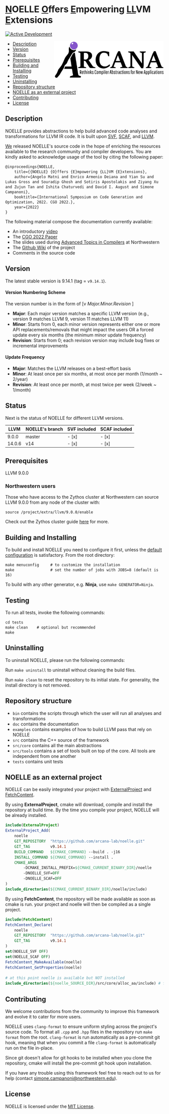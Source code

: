 # <u>N</u>OELLE <u>O</u>ffers <u>E</u>mpowering <u>LL</u>VM <u>E</u>xtensions

[![Active Development](https://img.shields.io/badge/Maintenance%20Level-Actively%20Developed-brightgreen.svg)](https://gist.github.com/cheerfulstoic/d107229326a01ff0f333a1d3476e068d)

<p><img src="doc/figs/arcana_logo.jpg" align="right" width="350" height="120"/></p>

- [Description](#description)
- [Version](#version)
- [Status](#status)
- [Prerequisites](#prerequisites)
- [Building and Installing](#building-and-installing)
- [Testing](#testing)
- [Uninstalling](#uninstalling)
- [Repository structure](#repository-structure)
- [NOELLE as an external project](#NOELLE-as-an-external-project)
- [Contributing](#contributing)
- [License](#license)

## Description
NOELLE provides abstractions to help build advanced code analyses and transformations for LLVM IR code.
It is built upon [SVF](https://svf-tools.github.io/SVF/), [SCAF](https://github.com/PrincetonUniversity/SCAF.git), and [LLVM](http://llvm.org).

[We](https://users.cs.northwestern.edu/~simonec/Team.html) released NOELLE's source code in the hope of enriching the resources available to the research community and compiler developers.
You are kindly asked to acknowledge usage of the tool by citing the following paper:
```
@inproceedings{NOELLE,
    title={{NOELLE} {O}ffers {E}mpowering {LL}VM {E}xtensions},
    author={Angelo Matni and Enrico Armenio Deiana and Yian Su and Lukas Gross and Souradip Ghosh and Sotiris Apostolakis and Ziyang Xu and Zujun Tan and Ishita Chaturvedi and David I. August and Simone Campanoni},
    booktitle={International Symposium on Code Generation and Optimization, 2022. CGO 2022.},
    year={2022}
}
```

The following material compose the documentation currently available:
- An introductory [video](https://www.youtube.com/watch?v=whORNUUWIjI)
- The [CGO 2022 Paper](http://www.cs.northwestern.edu/~simonec/files/Research/papers/HELIX_CGO_2022.pdf)
- The slides used during [Advanced Topics in Compilers](http://www.cs.northwestern.edu/~simonec/ATC.html) at Northwestern
- The [Github Wiki](https://github.com/arcana-lab/noelle/wiki) of the project
- Comments in the source code

## Version
The latest stable version is 9.14.1 (tag = `v9.14.1`).

#### Version Numbering Scheme
The version number is in the form of \[v _Major.Minor.Revision_ \]
- **Major**: Each major version matches a specific LLVM version (e.g., version 9 matches LLVM 9, version 11 matches LLVM 11)
- **Minor**: Starts from 0, each minor version represents either one or more API replacements/removals that might impact the users OR a forced update every six months (the minimum minor update frequency)
- **Revision**: Starts from 0; each revision version may include bug fixes or incremental improvements

#### Update Frequency
- **Major**: Matches the LLVM releases on a best-effort basis
- **Minor**: At least once per six months, at most once per month (1/month ~ 2/year)
- **Revision**: At least once per month, at most twice per week (2/week ~ 1/month)

## Status
Next is the status of NOELLE for different LLVM versions.

| LLVM    | NOELLE's branch |  SVF included | SCAF included |
| ------- | --------------- | ------------- | ------------- |
|   9.0.0 | master          |         - [x] |         - [x] |
|  14.0.6 | v14             |         - [x] |         - [x] |


## Prerequisites
LLVM 9.0.0

### Northwestern users
Those who have access to the Zythos cluster at Northwestern can source LLVM 9.0.0 from any node of the cluster with:
```
source /project/extra/llvm/9.0.0/enable
```
Check out the Zythos cluster guide [here](http://www.cs.northwestern.edu/~simonec/files/Research/manuals/Zythos_guide.pdf) for more.


## Building and Installing

To build and install NOELLE you need to configure it first, unless the [default configuration](config.default.cmake) is satisfactory.
From the root directory:
```
make menuconfig     # to customize the installation
make                # set the number of jobs with JOBS=8 (default is 16)
```

To build with any other generator, e.g. **Ninja**, use `make GENERATOR=Ninja`.


## Testing
To run all tests, invoke the following commands:
```
cd tests
make clean    # optional but recommended
make
```

## Uninstalling

To uninstall NOELLE, please run the following commands:

Run `make uninstall` to uninstall without cleaning the build files.

Run `make clean` to reset the repository to its initial state.
For generality, the install directory is not removed.


## Repository structure

- `bin` contains the scripts through which the user will run all analyses and transformations
- `doc` contains the documentation
- `examples` contains examples of how to build LLVM pass that rely on NOELLE
- `src` contains the C++ source of the framework
- `src/core` contains all the main abstractions
- `src/tools` contains a set of tools built on top of the core. All tools are independent from one another
- `tests` contains unit tests

## NOELLE as an external project

NOELLE can be easily integrated your project with
[ExternalProject](https://cmake.org/cmake/help/latest/module/ExternalProject.html)
and [FetchContent](https://cmake.org/cmake/help/latest/module/FetchContent.html).

By using **ExternalProject**, cmake will download, compile and install the repository at build time.
By the time you compile your project, NOELLE will be already installed.

```cmake
include(ExternalProject)
ExternalProject_Add(
    noelle
    GIT_REPOSITORY  "https://github.com/arcana-lab/noelle.git"
    GIT_TAG         v9.14.1
    BUILD_COMMAND   ${CMAKE_COMMAND} --build . -j16
    INSTALL_COMMAND ${CMAKE_COMMAND} --install .
    CMAKE_ARGS
        -DCMAKE_INSTALL_PREFIX=${CMAKE_CURRENT_BINARY_DIR}/noelle
        -DNOELLE_SVF=OFF
        -DNOELLE_SCAF=OFF
)
include_directories(${CMAKE_CURRENT_BINARY_DIR}/noelle/include)
```

By using **FetchContent**, the repository will be made available as soon as cmake is run.
your project and noelle will then be compiled as a single project.

```cmake
include(FetchContent)
FetchContent_Declare(
    noelle
    GIT_REPOSITORY  "https://github.com/arcana-lab/noelle.git"
    GIT_TAG         v9.14.1
)
set(NOELLE_SVF OFF)
set(NOELLE_SCAF OFF)
FetchContent_MakeAvailable(noelle)
FetchContent_GetProperties(noelle)

# at this point noelle is available but NOT installed
include_directories(${noelle_SOURCE_DIR}/src/core/alloc_aa/include) # for example
```

## Contributing
We welcome contributions from the community to improve this framework and evolve it to cater for more users.

NOELLE uses `clang-format` to ensure uniform styling across the project's source code.
To format all `.cpp` and `.hpp` files in the repository run `make format` from the root.
`clang-format` is run automatically as a pre-commit git hook, meaning that when you commit a file `clang-format` is automatically run on the file in-place.

Since git doesn't allow for git hooks to be installed when you clone the repository,
cmake will install the pre-commit git hook upon installation.

If you have any trouble using this framework feel free to reach out to us for help (contact simone.campanoni@northwestern.edu).

## License
NOELLE is licensed under the [MIT License](./LICENSE.md).
